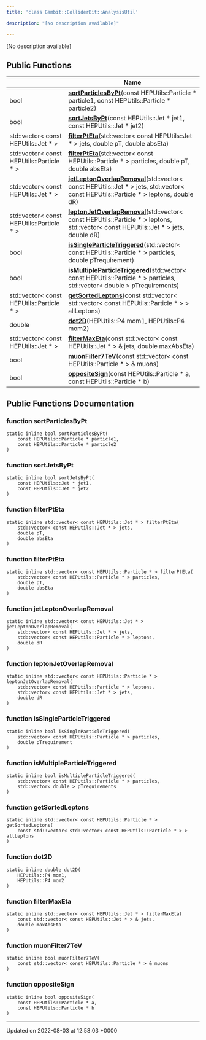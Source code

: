 ```yaml
---
title: 'class Gambit::ColliderBit::AnalysisUtil'

description: "[No description available]"

---
```









[No description available]

## Public Functions

|                | Name           |
| -------------- | -------------- |
| bool | **[sortParticlesByPt](/documentation/code/darkbit/classes/classgambit_1_1colliderbit_1_1analysisutil/#function-sortparticlesbypt)**(const HEPUtils::Particle * particle1, const HEPUtils::Particle * particle2) |
| bool | **[sortJetsByPt](/documentation/code/darkbit/classes/classgambit_1_1colliderbit_1_1analysisutil/#function-sortjetsbypt)**(const HEPUtils::Jet * jet1, const HEPUtils::Jet * jet2) |
| std::vector< const HEPUtils::Jet * > | **[filterPtEta](/documentation/code/darkbit/classes/classgambit_1_1colliderbit_1_1analysisutil/#function-filterpteta)**(std::vector< const HEPUtils::Jet * > jets, double pT, double absEta) |
| std::vector< const HEPUtils::Particle * > | **[filterPtEta](/documentation/code/darkbit/classes/classgambit_1_1colliderbit_1_1analysisutil/#function-filterpteta)**(std::vector< const HEPUtils::Particle * > particles, double pT, double absEta) |
| std::vector< const HEPUtils::Jet * > | **[jetLeptonOverlapRemoval](/documentation/code/darkbit/classes/classgambit_1_1colliderbit_1_1analysisutil/#function-jetleptonoverlapremoval)**(std::vector< const HEPUtils::Jet * > jets, std::vector< const HEPUtils::Particle * > leptons, double dR) |
| std::vector< const HEPUtils::Particle * > | **[leptonJetOverlapRemoval](/documentation/code/darkbit/classes/classgambit_1_1colliderbit_1_1analysisutil/#function-leptonjetoverlapremoval)**(std::vector< const HEPUtils::Particle * > leptons, std::vector< const HEPUtils::Jet * > jets, double dR) |
| bool | **[isSingleParticleTriggered](/documentation/code/darkbit/classes/classgambit_1_1colliderbit_1_1analysisutil/#function-issingleparticletriggered)**(std::vector< const HEPUtils::Particle * > particles, double pTrequirement) |
| bool | **[isMultipleParticleTriggered](/documentation/code/darkbit/classes/classgambit_1_1colliderbit_1_1analysisutil/#function-ismultipleparticletriggered)**(std::vector< const HEPUtils::Particle * > particles, std::vector< double > pTrequirements) |
| std::vector< const HEPUtils::Particle * > | **[getSortedLeptons](/documentation/code/darkbit/classes/classgambit_1_1colliderbit_1_1analysisutil/#function-getsortedleptons)**(const std::vector< std::vector< const HEPUtils::Particle * > > allLeptons) |
| double | **[dot2D](/documentation/code/darkbit/classes/classgambit_1_1colliderbit_1_1analysisutil/#function-dot2d)**(HEPUtils::P4 mom1, HEPUtils::P4 mom2) |
| std::vector< const HEPUtils::Jet * > | **[filterMaxEta](/documentation/code/darkbit/classes/classgambit_1_1colliderbit_1_1analysisutil/#function-filtermaxeta)**(const std::vector< const HEPUtils::Jet * > & jets, double maxAbsEta) |
| bool | **[muonFilter7TeV](/documentation/code/darkbit/classes/classgambit_1_1colliderbit_1_1analysisutil/#function-muonfilter7tev)**(const std::vector< const HEPUtils::Particle * > & muons) |
| bool | **[oppositeSign](/documentation/code/darkbit/classes/classgambit_1_1colliderbit_1_1analysisutil/#function-oppositesign)**(const HEPUtils::Particle * a, const HEPUtils::Particle * b) |

## Public Functions Documentation

### function sortParticlesByPt

```
static inline bool sortParticlesByPt(
    const HEPUtils::Particle * particle1,
    const HEPUtils::Particle * particle2
)
```


### function sortJetsByPt

```
static inline bool sortJetsByPt(
    const HEPUtils::Jet * jet1,
    const HEPUtils::Jet * jet2
)
```


### function filterPtEta

```
static inline std::vector< const HEPUtils::Jet * > filterPtEta(
    std::vector< const HEPUtils::Jet * > jets,
    double pT,
    double absEta
)
```


### function filterPtEta

```
static inline std::vector< const HEPUtils::Particle * > filterPtEta(
    std::vector< const HEPUtils::Particle * > particles,
    double pT,
    double absEta
)
```


### function jetLeptonOverlapRemoval

```
static inline std::vector< const HEPUtils::Jet * > jetLeptonOverlapRemoval(
    std::vector< const HEPUtils::Jet * > jets,
    std::vector< const HEPUtils::Particle * > leptons,
    double dR
)
```


### function leptonJetOverlapRemoval

```
static inline std::vector< const HEPUtils::Particle * > leptonJetOverlapRemoval(
    std::vector< const HEPUtils::Particle * > leptons,
    std::vector< const HEPUtils::Jet * > jets,
    double dR
)
```


### function isSingleParticleTriggered

```
static inline bool isSingleParticleTriggered(
    std::vector< const HEPUtils::Particle * > particles,
    double pTrequirement
)
```


### function isMultipleParticleTriggered

```
static inline bool isMultipleParticleTriggered(
    std::vector< const HEPUtils::Particle * > particles,
    std::vector< double > pTrequirements
)
```


### function getSortedLeptons

```
static inline std::vector< const HEPUtils::Particle * > getSortedLeptons(
    const std::vector< std::vector< const HEPUtils::Particle * > > allLeptons
)
```


### function dot2D

```
static inline double dot2D(
    HEPUtils::P4 mom1,
    HEPUtils::P4 mom2
)
```


### function filterMaxEta

```
static inline std::vector< const HEPUtils::Jet * > filterMaxEta(
    const std::vector< const HEPUtils::Jet * > & jets,
    double maxAbsEta
)
```


### function muonFilter7TeV

```
static inline bool muonFilter7TeV(
    const std::vector< const HEPUtils::Particle * > & muons
)
```


### function oppositeSign

```
static inline bool oppositeSign(
    const HEPUtils::Particle * a,
    const HEPUtils::Particle * b
)
```


-------------------------------

Updated on 2022-08-03 at 12:58:03 +0000